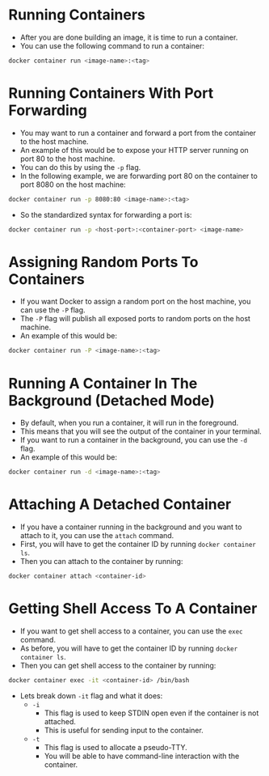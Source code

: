 # Running Containers
+ After you are done building an image, it is time to run a container.
+ You can use the following command to run a container:
```bash
docker container run <image-name>:<tag>
```

# Running Containers With Port Forwarding
+ You may want to run a container and forward a port from the container to the host machine.
+ An example of this would be to expose your HTTP server running on port 80 to the host machine.
+ You can do this by using the `-p` flag.
+ In the following example, we are forwarding port 80 on the container to port 8080 on the host machine:
```bash
docker container run -p 8080:80 <image-name>:<tag>
```
+ So the standardized syntax for forwarding a port is:
```bash
docker container run -p <host-port>:<container-port> <image-name>
```

# Assigning Random Ports To Containers
+ If you want Docker to assign a random port on the host machine, you can use the `-P` flag.
+ The `-P` flag will publish all exposed ports to random ports on the host machine.
+ An example of this would be:
```bash
docker container run -P <image-name>:<tag>
```

# Running A Container In The Background (Detached Mode)
+ By default, when you run a container, it will run in the foreground.
+ This means that you will see the output of the container in your terminal.
+ If you want to run a container in the background, you can use the `-d` flag.
+ An example of this would be:
```bash
docker container run -d <image-name>:<tag>
```

# Attaching A Detached Container
+ If you have a container running in the background and you want to attach to it, you can use the `attach` command.
+ First, you will have to get the container ID by running `docker container ls`.
+ Then you can attach to the container by running:
```bash
docker container attach <container-id>
```

# Getting Shell Access To A Container
+ If you want to get shell access to a container, you can use the `exec` command.
+ As before, you will have to get the container ID by running `docker container ls`.
+ Then you can get shell access to the container by running:
```bash
docker container exec -it <container-id> /bin/bash
```
+ Lets break down `-it` flag and what it does:
    + `-i`
        + This flag is used to keep STDIN open even if the container is not attached.
        + This is useful for sending input to the container.
    + `-t`
        + This flag is used to allocate a pseudo-TTY.
        + You will be able to have command-line interaction with the container.

